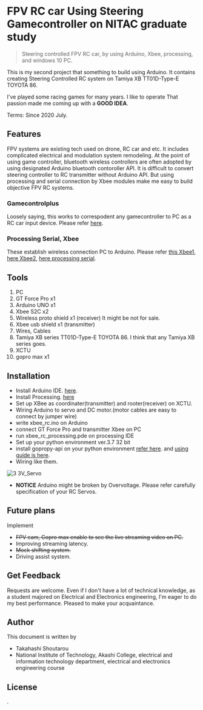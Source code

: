 # FPV RC car Using Steering Gamecontroller on NITAC graduate study
> Steering controlled FPV RC car, by using Arduino, Xbee, processing, and windows 10 PC.

This is my second project that something to build using Arduino.
It contains creating Steering Controlled RC system on Tamiya XB TT01D-Type-E TOYOTA 86.

I've played some racing games for many years. I like to operate 
That passion made me coming up with a **GOOD IDEA**.

Terms: Since 2020 July.

## Features
FPV systems are existing tech used on drone, RC car and etc.
It includes complicated electrical and modulation system remodeling.
At the point of using game controller, bluetooth wireless controllers are often adopted by using designated Arduino bluetooth contoroller API.
It is difficult to convert steering controller to RC transmitter without Arduino API.
But using processing and serial connection by Xbee modules make me easy to build objective FPV RC systems.
### Gamecontrolplus
Loosely saying, this works to correspodent any gamecontroller to PC as a RC car input device. Please refer [here](http://lagers.org.uk/gamecontrol/).
### Processing Serial, Xbee
These establish wireless connection PC to Arduino. Please refer [this Xbee1](https://www.storange.jp/2017/05/arduinoxbee.html), [here Xbee2](https://qiita.com/s_fujii/items/9804eaf3599139164aa3),
[here processing serial](https://processing.org/reference/libraries/serial/index.html).
## Tools

1. PC
1. GT Force Pro x1 
1. Arduino UNO x1
1. Xbee S2C x2
1. Wireless proto shield x1 (receiver) It might be not for sale.
1. Xbee usb shield x1 (transmitter)
1. Wires, Cables
1. Tamiya XB series TT01D-Type-E TOYOTA 86. I think that any Tamiya XB series goes.
1. XCTU
1. gopro max x1
## Installation

- Install Arduino IDE. [here](https://www.arduino.cc/en/main/software/).
- Install Processing. [here](https://processing.org/download/)
- Set up XBee as coordinater(transmitter) and rooter(receiver) on XCTU.
- Wiring Arduino to servo and DC motor.(motor cables are easy to connect by jumper wire)
- write xbee_rc.ino on Arduino
- connect GT Force Pro and transmitter Xbee on PC
- run xbee_rc_processing.pde on processing IDE
- Set up your python environment ver.3.7 32 bit
- install gopropy-api on your python environment [refer here](https://github.com/KonradIT/gopro-py-api). and [using guide is here](https://github.com/KonradIT/goprowifihack/blob/master/MAX/MAX-Commands.md). 
- Wiring like them.


![3 3V_Servo](https://user-images.githubusercontent.com/27892408/112413429-88b87200-8d63-11eb-8487-92c1041ecdaf.png)


- **NOTICE**
Arduino might be broken by Overvoltage.
Please refer carefully specification of your RC Servos.


## Future plans
Implement 
- ~~FPV cam, Gopro max enable to see the live streaming video on PC.~~
- Improving streaming latency.
- ~~Mock shifting system.~~
- Driving assist system.


## Get Feedback

Requests are welcome.
Even if I don't have a lot of technical knowledge,
as a student majored on Electrical and Electronics engineering,
I'm eager to do my best performance.
Pleased to make your acquaintance.

## Author

This document is written by
- Takahashi Shoutarou
- National Institute of Technology, Akashi College, electrical and information technology department, electrical and electronics engineering course

## License

.

